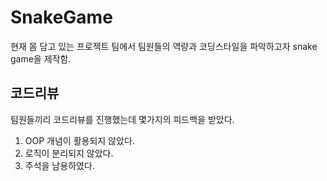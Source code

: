 # SnakeGame

현재 몸 담고 있는 프로젝트 팀에서 팀원들의 역량과 코딩스타일을 파악하고자 snake game을 제작함.

## 코드리뷰

팀원들끼리 코드리뷰를 진행했는데 몇가지의 피드백을 받았다.

1. OOP 개념이 활용되지 않았다.
2. 로직이 분리되지 않았다.
3. 주석을 남용하였다.
